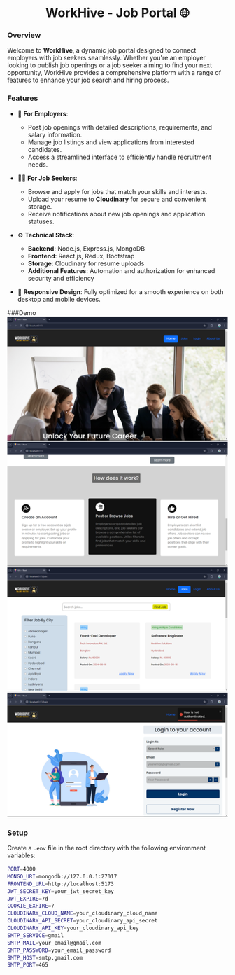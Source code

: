 <h1 align="center">WorkHive - Job Portal 🌐</h1>


### Overview

Welcome to **WorkHive**, a dynamic job portal designed to connect employers with job seekers seamlessly. Whether you're an employer looking to publish job openings or a job seeker aiming to find your next opportunity, WorkHive provides a comprehensive platform with a range of features to enhance your job search and hiring process.

### Features

- 💼 **For Employers**:
  - Post job openings with detailed descriptions, requirements, and salary information.
  - Manage job listings and view applications from interested candidates.
  - Access a streamlined interface to efficiently handle recruitment needs.

- 👩‍💼 **For Job Seekers**:
  - Browse and apply for jobs that match your skills and interests.
  - Upload your resume to **Cloudinary** for secure and convenient storage.
  - Receive notifications about new job openings and application statuses.

- ⚙️ **Technical Stack**:
  - **Backend**: Node.js, Express.js, MongoDB
  - **Frontend**: React.js, Redux, Bootstrap
  - **Storage**: Cloudinary for resume uploads
  - **Additional Features**: Automation and authorization for enhanced security and efficiency

- 📱 **Responsive Design**: Fully optimized for a smooth experience on both desktop and mobile devices.

###Demo
![Demo App](/frontend/1.png)
![Demo App](/frontend/2.png)
![Demo App](/frontend/3.png)
![Demo App](/frontend/4.png)

### Setup

Create a `.env` file in the root directory with the following environment variables:

```bash
PORT=4000
MONGO_URI=mongodb://127.0.0.1:27017
FRONTEND_URL=http://localhost:5173
JWT_SECRET_KEY=your_jwt_secret_key
JWT_EXPIRE=7d
COOKIE_EXPIRE=7
CLOUDINARY_CLOUD_NAME=your_cloudinary_cloud_name
CLOUDINARY_API_SECRET=your_cloudinary_api_secret
CLOUDINARY_API_KEY=your_cloudinary_api_key
SMTP_SERVICE=gmail
SMTP_MAIL=your_email@gmail.com
SMTP_PASSWORD=your_email_password
SMTP_HOST=smtp.gmail.com
SMTP_PORT=465
